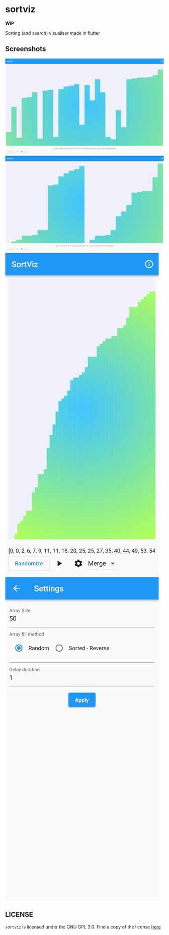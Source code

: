# sortviz

**WIP**

Sorting (and search) visualiser made in flutter

## Screenshots

![Bubble sort](./res/bubble.png)
![Merge sort](./res/merge.png)
![Sorted screen on mobile](./res/main.jpeg)
![Settings mobile](./res/settings.jpeg)

## LICENSE 

`sortviz` is licensed under the GNU GPL 3.0. Find a copy of the license [here](./LICENSE)
